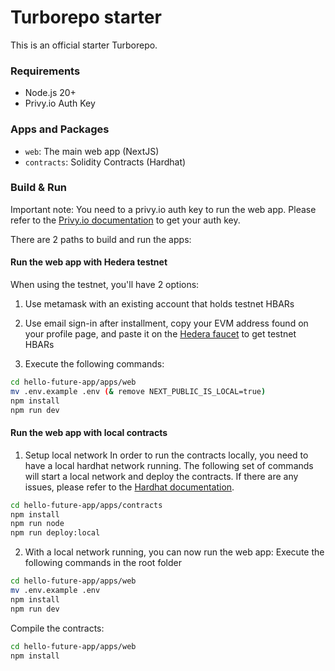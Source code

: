 # Turborepo starter

This is an official starter Turborepo.

### Requirements

- Node.js 20+
- Privy.io Auth Key 

### Apps and Packages

- `web`: The main web app (NextJS)
- `contracts`: Solidity Contracts (Hardhat)

### Build & Run

Important note: You need to a privy.io auth key to run the web app. Please refer to the [Privy.io documentation](https://docs.privy.io/) to get your auth key.

There are 2 paths to build and run the apps:

#### Run the web app with Hedera testnet

When using the testnet, you'll have 2 options:
1. Use metamask with an existing account that holds testnet HBARs
2. Use email sign-in after installment, copy your EVM address found on your profile page, and paste it on the [Hedera faucet](https://portal.hedera.com/faucet) to get testnet HBARs

3. Execute the following commands: 
```bash
cd hello-future-app/apps/web
mv .env.example .env (& remove NEXT_PUBLIC_IS_LOCAL=true)
npm install
npm run dev
```


#### Run the web app with local contracts

1. Setup local network 
In order to run the contracts locally, you need to have a local hardhat network running. The following set of commands will start a local network and deploy the contracts. If there are any issues, please refer to the [Hardhat documentation](https://hardhat.org/getting-started/).

```bash
cd hello-future-app/apps/contracts
npm install
npm run node
npm run deploy:local
```

2. With a local network running, you can now run the web app:
Execute the following commands in the root folder

```bash
cd hello-future-app/apps/web
mv .env.example .env
npm install
npm run dev
```

Compile the contracts:

```bash
cd hello-future-app/apps/web
npm install
```
